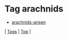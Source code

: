 <!--
title: Tag arachnids
date: 2020-06-28T15:26:59.811Z
tags:
-->
# Tag arachnids

 * [arachnids-arisen](94810271823.md)

| [Tags](tags.md) | [Top](index.md) |
